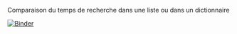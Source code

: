 Comparaison du temps de recherche dans une liste ou dans un dictionnaire

[![Binder](https://mybinder.org/badge_logo.svg)](https://mybinder.org/v2/gh/josedelamare/NSI/main?filepath=Terminale%2F13-Listes%2FRecherche-liste-dictionnaire.ipynb)
